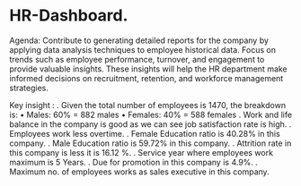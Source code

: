 # HR-Dashboard.


Agenda:
Contribute to generating detailed reports for the company by applying data analysis techniques to employee historical data. Focus on trends such as employee performance, turnover, and engagement to provide valuable insights. These insights will help the HR department make informed decisions on recruitment, retention, and workforce management strategies.



Key insight :
. Given the total number of employees is 1470, the breakdown is:
•	Males: 60% = 882 males
•	Females: 40% = 588 females
. Work and life balance in the company is good as we can see job satisfaction rate is high.
. Employees work less overtime.
. Female Education ratio is 40.28% in this company.
. Male Education ratio is 59.72% in this company.
. Attrition rate in this company is less it is 16.12 %.
. Service year where employees work maximum is 5 Years. 
. Due for promotion in this company is 4.9%.
. Maximum no. of employees works as sales executive in this company. 

